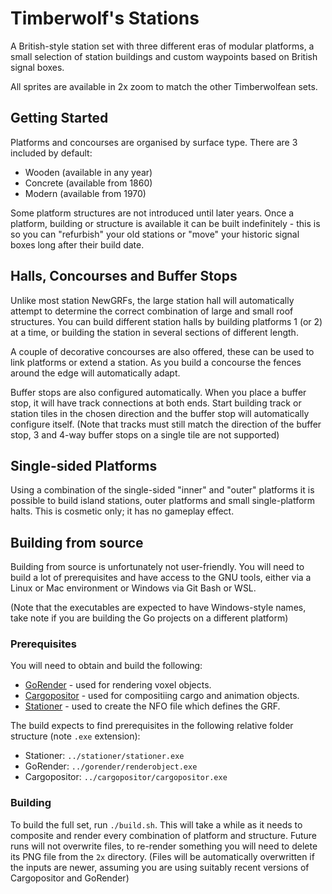 # Timberwolf's Stations

A British-style station set with three different eras of
modular platforms, a small selection of station buildings
and custom waypoints based on British signal boxes.

All sprites are available in 2x zoom to match the other
Timberwolfean sets.

## Getting Started

Platforms and concourses are organised by surface type.
There are 3 included by default:

* Wooden (available in any year)
* Concrete (available from 1860)
* Modern (available from 1970)

Some platform structures are not introduced until later
years. Once a platform, building or structure is available
it can be built indefinitely - this is so you can
"refurbish" your old stations or "move" your historic 
signal boxes long after their build date.

## Halls, Concourses and Buffer Stops

Unlike most station NewGRFs, the large station hall
will automatically attempt to determine the correct
combination of large and small roof structures. You
can build different station halls by building
platforms 1 (or 2) at a time, or building the station
in several sections of different length.

A couple of decorative concourses are also offered,
these can be used to link platforms or extend a station.
As you build a concourse the fences around the edge
will automatically adapt.

Buffer stops are also configured automatically.
When you place a buffer stop, it will have track 
connections at both ends. Start building track or
station tiles in the chosen direction and the buffer
stop will automatically configure itself. (Note that
tracks must still match the direction of the buffer
stop, 3 and 4-way buffer stops on a single tile
are not supported)

## Single-sided Platforms

Using a combination of the single-sided "inner" and
"outer" platforms it is possible to build island
stations, outer platforms and small single-platform
halts. This is cosmetic only; it has no gameplay
effect.

## Building from source

Building from source is unfortunately not user-friendly. You will need to build a lot of prerequisites and
have access to the GNU tools, either via a Linux or Mac environment or Windows via Git Bash or WSL.

(Note that the executables are expected to have Windows-style names, take note if you are building the
Go projects on a different platform)

### Prerequisites

You will need to obtain and build the following:

* [GoRender](https://github.com/mattkimber/gorender) - used for rendering voxel objects.
* [Cargopositor](https://github.com/mattkimber/cargopositor) - used for compositiing cargo and animation objects.
* [Stationer](https://github.com/mattkimber/stationer) - used to create the NFO file which defines the GRF.


The build expects to find prerequisites in the following relative folder structure (note `.exe` extension):

* Stationer: `../stationer/stationer.exe`
* GoRender: `../gorender/renderobject.exe`
* Cargopositor: `../cargopositor/cargopositor.exe`

### Building

To build the full set, run `./build.sh`. This will take a while as it needs to composite
and render every combination of platform and structure.
Future runs will not overwrite files, to re-render something you will need to delete its PNG file from
the `2x` directory. (Files will be automatically overwritten if the inputs are newer, assuming
you are using suitably recent versions of Cargopositor and GoRender)